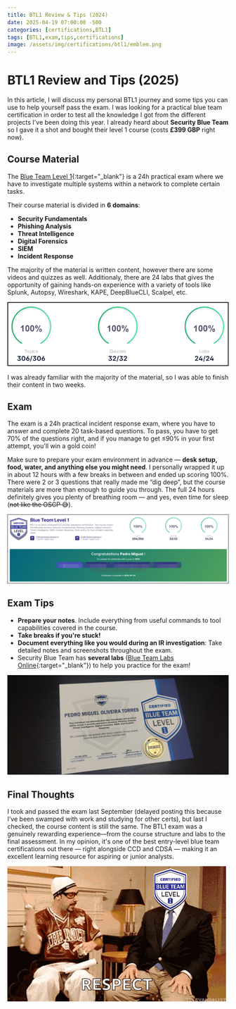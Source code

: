 ```yaml
---
title: BTL1 Review & Tips (2024)
date: 2025-04-19 07:00:00 -500
categories: [certifications,BTL1]
tags: [BTL1,exam,tips,certifications]
image: /assets/img/certifications/btl1/emblem.png
---
```


# BTL1 Review and Tips (2025)

In this article, I will discuss my personal BTL1 journey and some tips you can use to help yourself pass the exam. I was looking for a practical blue team certification in order to test all the knowledge I got from the different projects I've been doing this year. I already heard about **Security Blue Team** so I gave it a shot and bought their level 1 course (costs **£399 GBP** right now).

## Course Material 

The [Blue Team Level 1][1]{:target="_blank"} is a 24h practical exam where we have to investigate multiple systems within a network to complete certain tasks. 

Their course material is divided in **6 domains**:

* **Security Fundamentals**
* **Phishing Analysis**
* **Threat Intelligence**
* **Digital Forensics**
* **SIEM**
* **Incident Response**

The majority of the material is written content, however there are some videos and quizzes as well. Additionaly, there are 24 labs that gives the opportunity of gaining hands-on experience with a variety of tools like Splunk, Autopsy, Wireshark, KAPE, DeepBlueCLI, Scalpel, etc.

![Progress Bar](/assets/img/certifications/btl1/progress.png)

I was already familiar with the majority of the material, so I was able to finish their content in two weeks.

## Exam

The exam is a 24h practical incident response exam, where you have to answer and complete 20 task-based questions. To pass, you have to get 70% of the questions right, and if you manage to get ≤90% in your first attempt, you'll win a gold coin!

Make sure to prepare your exam environment in advance — **desk setup, food, water, and anything else you might need**. I personally wrapped it up in about 12 hours with a few breaks in between and ended up scoring 100%. There were 2 or 3 questions that really made me “dig deep”, but the course materials are more than enough to guide you through. The full 24 hours definitely gives you plenty of breathing room — and yes, even time for sleep (~~not like the OSCP 😅~~).

![Final message](/assets/img/certifications/btl1/finalmsg.png)

## Exam Tips

* **Prepare your notes**. Include everything from useful commands to tool capabilities covered in the course.
* **Take breaks if you're stuck!**
* **Document everything like you would during an IR investigation**: Take detailed notes and screenshots throughout the exam. 
* Security Blue Team has **several labs** ([Blue Team Labs Online][2]{:target="_blank"}) to help you practice for the exam!

![cert](/assets/img/certifications/btl1/coin.jpg)

## Final Thoughts

I took and passed the exam last September (delayed posting this because I’ve been swamped with work and studying for other certs), but last I checked, the course content is still the same. The BTL1 exam was a genuinely rewarding experience—from the course structure and labs to the final assessment.
In my opinion, it's one of the best entry-level blue team certifications out there — right alongside CCD and CDSA — making it an excellent learning resource for aspiring or junior analysts.

![AliG respect](/assets/img/certifications/btl1/gif.gif)

[1]: https://www.securityblue.team/certifications/blue-team-level-1
[2]: https://blueteamlabs.online/

